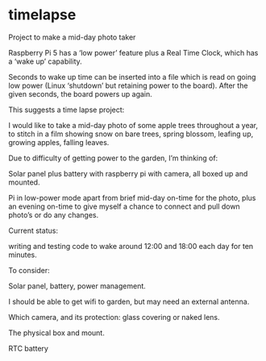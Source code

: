 # timelapse
Project to make a mid-day photo taker

Raspberry Pi 5 has a ‘low power’ feature plus a Real Time Clock, which has a ‘wake up’ capability.

Seconds to wake up time can be inserted into a file which is read on going low power (Linux ‘shutdown’ but retaining power to the board). After the given seconds, the board powers up again.

This suggests a time lapse project:

I would like to take a mid-day photo of some apple trees throughout a year, to stitch in a film showing snow on bare trees, spring blossom, leafing up, growing apples, falling leaves.

Due to difficulty of getting power to the garden, I’m thinking of:

Solar panel plus battery with raspberry pi with camera, all boxed up and mounted.

Pi in low-power mode apart from brief mid-day on-time for the photo, plus an evening on-time to give myself a chance to connect and pull down photo’s or do any changes.


Current status:

writing and testing code to wake around 12:00 and 18:00 each day for ten minutes.

To consider:

Solar panel, battery, power management.

I should be able to get wifi to garden, but may need an external antenna.

Which camera, and its protection: glass covering or naked lens.

The physical box and mount.

RTC battery
